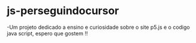 # js-perseguindocursor
-Um projeto dedicado a ensino e curiosidade sobre o site p5.js e o codigo java script, espero que gostem !!
